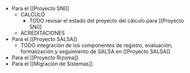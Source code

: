 - Para el [[Proyecto SNI]]
	- CALCULO
		- TODO revisar el estado del proyecto del cálculo para [[Proyecto SNI]]
	- ACREDITACIONES
- Para el [[Proyecto SALSA]]
	- TODO integración de los componentes de registro, evaluación, formalización y seguimiento de SALSA en [[Proyecto SALSA]]
- Para el [[Proyecto Rizoma]]
- Para el [[Migración de Sistemas]]